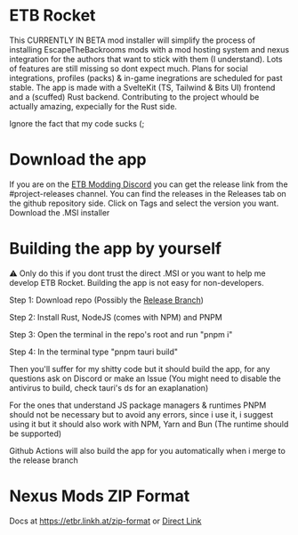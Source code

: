 # ETB Rocket
This CURRENTLY IN BETA mod installer will simplify the process of installing EscapeTheBackrooms mods with a mod hosting system and nexus integration for the authors that want to stick with them (I understand). Lots of features are still missing so dont expect much. Plans for social integrations, profiles (packs) & in-game inegrations are scheduled for past stable. The app is made with a SvelteKit (TS, Tailwind & Bits UI) frontend and a (scuffed) Rust backend. Contributing to the project whould be actually amazing, expecially for the Rust side.

Ignore the fact that my code sucks (;

# Download the app
If you are on the [ETB Modding Discord](https://discord.gg/6qHbEWnMS2) you can get the release link from the #project-releases channel.
You can find the releases in the Releases tab on the github repository side. Click on Tags and select the version you want. Download the .MSI installer

# Building the app by yourself
⚠ Only do this if you dont trust the direct .MSI or you want to help me develop ETB Rocket. Building the app is not easy for non-developers.

Step 1: Download repo (Possibly the [Release Branch](https://github.com/lu2000luk/ETBRocket/tree/release))

Step 2: Install Rust, NodeJS (comes with NPM) and PNPM

Step 3: Open the terminal in the repo's root and run "pnpm i"

Step 4: In the terminal type "pnpm tauri build"

Then you'll suffer for my shitty code but it should build the app, for any questions ask on Discord or make an Issue
(You might need to disable the antivirus to build, check tauri's ds for an exaplanation)

For the ones that understand JS package managers & runtimes PNPM should not be necessary but to avoid any errors, since i use it, i suggest using it but it should also work with NPM, Yarn and Bun (The runtime should be supported)

Github Actions will also build the app for you automatically when i merge to the release branch

# Nexus Mods ZIP Format
Docs at https://etbr.linkh.at/zip-format or [Direct Link](https://lu2000luk.notion.site/ETB-Rocket-ZIP-Format-2532b58a82d1421e84976493322cd162?pvs=74)
